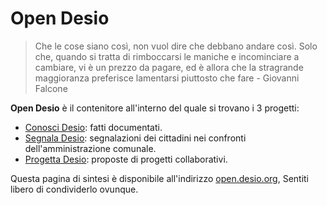 # Open Desio

> Che le cose siano così, non vuol dire che debbano andare così. Solo che, quando si tratta di rimboccarsi le maniche e incominciare a cambiare, vi è un prezzo da pagare, ed è allora che la stragrande maggioranza preferisce lamentarsi piuttosto che fare - Giovanni Falcone

**Open Desio** è il contenitore all'interno del quale si trovano i 3 progetti:

- [Conosci Desio](http://conosci.desio.org): fatti documentati.
- [Segnala Desio](http://segnala.desio.org): segnalazioni dei cittadini nei confronti dell'amministrazione comunale.
- [Progetta Desio](http://progetta.desio.org): proposte di progetti collaborativi.

Questa pagina di sintesi è disponibile all'indirizzo [open.desio.org](http://open.desio.org), Sentiti libero di condividerlo ovunque.
